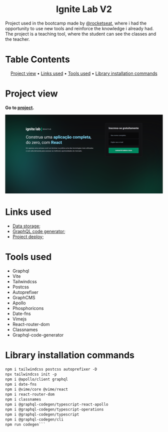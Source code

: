 <h1 align="center">Ignite Lab V2</h1>

Project used in the bootcamp made by [@rocketseat](https://github.com/Rocketseat), where i had the opportunity to use new tools and reinforce the knowledge i already had.
The project is a teaching tool, where the student can see the classes and the teacher.


Table Contents
=================
<p align="center">
 <a href="#project-view">Project view</a> •
 <a href="#links-used">Links used</a> •
 <a href="#ltools-used">Tools used</a> • 
 <a href="#library-installation-commands">Library installation commands</a>
</p>

Project view
================

**Go to [project](https://ignite-lab-v2.vercel.app/).** 

![alt text](https://raw.githubusercontent.com/lazaroa1/ignite-lab-v2/master/src/assets/home-project.png)

Links used
=================
- [Data storage](https://app.hygraph.com/);
- [GraphQL code generator](https://www.the-guild.dev/graphql/codegen);
- [Project deploy](https://vercel.com/);

Tools used
=================
- Graphql
- Vite
- Tailwindcss
- Postcss
- Autoprefixer
- GraphCMS
- Apollo
- Phosphoricons
- Date-fns
- Vimejs
- React-router-dom
- Classnames
- Graphql-code-generator

Library installation commands
================
```npm create vite@latest
npm i tailwindcss postcss autoprefixer -D
npx tailwindcss init -p
npm i @apollo/client graphql
npm i date-fns
npm i @vime/core @vime/react
npm i react-router-dom
npm i classnames
npm i @graphql-codegen/typescript-react-apollo
npm i @graphql-codegen/typescript-operations
npm i @graphql-codegen/typescript
npm i @graphql-codegen/cli
npm run codegen```

